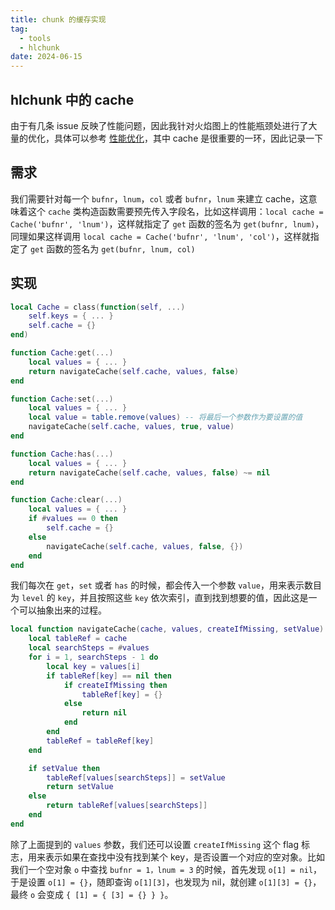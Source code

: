 ```yaml
---
title: chunk 的缓存实现
tag:
  - tools
  - hlchunk
date: 2024-06-15
---
```


## hlchunk 中的 cache

由于有几条 issue 反映了性能问题，因此我针对火焰图上的性能瓶颈处进行了大量的优化，具体可以参考 [性能优化](./profile.md)，其中 cache 是很重要的一环，因此记录一下

## 需求

我们需要针对每一个 `bufnr`，`lnum`，`col` 或者 `bufnr`，`lnum` 来建立 cache，这意味着这个 `cache` 类构造函数需要预先传入字段名，比如这样调用：`local cache = Cache('bufnr', 'lnum')`，这样就指定了 `get` 函数的签名为 `get(bufnr, lnum)`，同理如果这样调用 `local cache = Cache('bufnr', 'lnum', 'col')`，这样就指定了 `get` 函数的签名为 `get(bufnr, lnum, col)`

## 实现

```lua
local Cache = class(function(self, ...)
    self.keys = { ... }
    self.cache = {}
end)

function Cache:get(...)
    local values = { ... }
    return navigateCache(self.cache, values, false)
end

function Cache:set(...)
    local values = { ... }
    local value = table.remove(values) -- 将最后一个参数作为要设置的值
    navigateCache(self.cache, values, true, value)
end

function Cache:has(...)
    local values = { ... }
    return navigateCache(self.cache, values, false) ~= nil
end

function Cache:clear(...)
    local values = { ... }
    if #values == 0 then
        self.cache = {}
    else
        navigateCache(self.cache, values, false, {})
    end
end
```

我们每次在 `get`，`set` 或者 `has` 的时候，都会传入一个参数 `value`，用来表示数目为 `level` 的 `key`，并且按照这些 `key` 依次索引，直到找到想要的值，因此这是一个可以抽象出来的过程。

```lua
local function navigateCache(cache, values, createIfMissing, setValue)
    local tableRef = cache
    local searchSteps = #values
    for i = 1, searchSteps - 1 do
        local key = values[i]
        if tableRef[key] == nil then
            if createIfMissing then
                tableRef[key] = {}
            else
                return nil
            end
        end
        tableRef = tableRef[key]
    end

    if setValue then
        tableRef[values[searchSteps]] = setValue
        return setValue
    else
        return tableRef[values[searchSteps]]
    end
end
```

除了上面提到的 `values` 参数，我们还可以设置 `createIfMissing` 这个 flag 标志，用来表示如果在查找中没有找到某个 key，是否设置一个对应的空对象。比如我们一个空对象 `o` 中查找 `bufnr = 1，lnum = 3` 的时候，首先发现 `o[1] = nil`，于是设置 `o[1] = {}`，随即查询 `o[1][3]`，也发现为 nil，就创建 `o[1][3] = {}`，最终 `o` 会变成 `{ [1] = { [3] = {} } }`。
